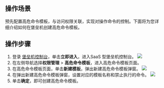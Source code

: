 ## 操作场景
预先配置高危命令模板，与访问权限关联，实现对操作命令的控制。下面将为您详细介绍如何在堡垒机创建高危命令模板。


## 操作步骤
1. 登录 [堡垒机控制台](https://console.cloud.tencent.com/dsgc/bh)，单击**立即进入**，进入SaaS 型堡垒机控制台。
![](https://qcloudimg.tencent-cloud.cn/raw/b2f6673b0cad7c2f423a6b6e287179af.png)
2. 在左侧导航选择**权限管理** > **高危命令模板**，进入高危命令模板页面。
3. 在高危命令模板页面，单击**新建模板**，弹出新建高危命令模板弹窗。
![](https://main.qcloudimg.com/raw/5cabac1a572da66ce4b40bb9dcc54b11.png)
4. 在弹出新建高危命令模板弹窗，设置对应的模板名称和禁止执行的命令。
![](https://main.qcloudimg.com/raw/e23f68fa2c1aa01e7d5745c86197681e.png)
5. 单击**确定**，即可创建高危命令模板。

